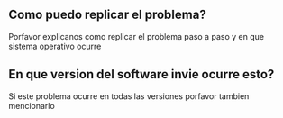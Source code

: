 ## Como puedo replicar el problema?
Porfavor explicanos como replicar el problema paso a paso y en que sistema operativo ocurre
## En que version del software invie ocurre esto?
Si este problema ocurre en todas las versiones porfavor tambien mencionarlo
